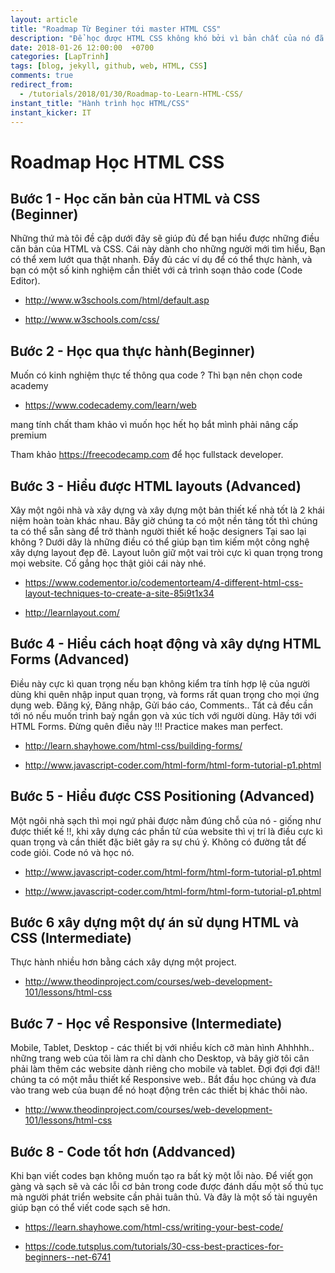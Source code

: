```yaml
---
layout: article
title: "Roadmap Từ Beginer tới master HTML CSS"
description: "Để học được HTML CSS không khó bởi vì bản chất của nó đã là không khó. Nhưng để trở thành master sử dụng HTML CSS thì thực sự rất khó. Cũng giống như những ngôn ngữ khác đúng k :D ?"
date: 2018-01-26 12:00:00  +0700
categories: [LapTrinh]
tags: [blog, jekyll, github, web, HTML, CSS]
comments: true
redirect_from:
  - /tutorials/2018/01/30/Roadmap-to-Learn-HTML-CSS/
instant_title: "Hành trình học HTML/CSS"
instant_kicker: IT
---
```


# Roadmap Học HTML CSS

## Bước 1 - Học căn bản của HTML và CSS (Beginner)

Những thứ mà tôi đề cập dưới đây sẽ giúp đủ để bạn hiểu được những điều căn bản của HTML và CSS. Cái này dành cho những người mới tìm hiểu, Bạn có thể xem lướt qua thật nhanh. Đầy đủ các ví dụ để có thể thực hành, và bạn có một số kinh nghiệm cần thiết với cả trình soạn thảo code (Code Editor).

- http://www.w3schools.com/html/default.asp

- http://www.w3schools.com/css/

## Bước 2 - Học qua thực hành(Beginner)

Muốn có kinh nghiệm thực tế thông qua code ? Thì bạn nên chọn code academy

- https://www.codecademy.com/learn/web

mang tính chất tham khảo vì muốn học hết họ bắt mình phải nâng cấp premium

Tham khảo https://freecodecamp.com để học fullstack developer.

## Bước 3 - Hiểu được HTML layouts (Advanced)

Xây một ngôi nhà và xây dựng và xây dựng một bản thiết kế nhà tốt là 2 khái niệm hoàn toàn khác nhau. Bây giờ chúng ta có một nền tảng tốt thì chúng ta có thể sẵn sàng để trở thành người thiết kế hoặc designers Tại sao lại không ? Dưới dây là những điều có thể giúp bạn tìm kiếm một công nghệ xây dựng layout đẹp đẽ. Layout luôn giữ một vai tròi cực kì quan trọng trong mọi website. Cố gắng học thật giỏi cái này nhé.

- https://www.codementor.io/codementorteam/4-different-html-css-layout-techniques-to-create-a-site-85i9t1x34

- http://learnlayout.com/

## Bước 4 - Hiểu cách hoạt động và xây dựng HTML Forms (Advanced)

Điều này cực kì quan trọng nếu bạn không kiểm tra tính hợp lệ của người dùng khi quên nhập input quan trọng, và forms rất quan trọng cho mọi ứng dụng web. Đăng ký, Đăng nhập, Gửi báo cáo, Comments.. Tất cả đều cần tới nó nếu muốn trình baỳ ngắn gọn và xúc tích với người dùng. Hãy tới với HTML Forms. Đừng quên điều này !!! Practice makes man perfect.

- http://learn.shayhowe.com/html-css/building-forms/

- http://www.javascript-coder.com/html-form/html-form-tutorial-p1.phtml

## Bước 5 - Hiểu được CSS Positioning (Advanced)

Một ngôi nhà sạch thì mọi ngứ phải được nằm đúng chỗ của nó - giống như được thiết kế !!, khi xây dựng các phần tử của website thì vị trí là điều cực kì quan trọng và cần thiết đặc biêt gây ra sự chú ý. Không có đường tắt để code giỏi. Code nó và học nó.

- http://www.javascript-coder.com/html-form/html-form-tutorial-p1.phtml

- http://www.javascript-coder.com/html-form/html-form-tutorial-p1.phtml

## Bước 6 xây dựng một dự án sử dụng HTML và CSS (Intermediate)

Thực hành nhiều hơn bằng cách xây dựng một project.

- http://www.theodinproject.com/courses/web-development-101/lessons/html-css

## Bước 7 - Học về Responsive (Intermediate)

Mobile, Tablet, Desktop - các thiết bị với nhiều kích cỡ màn hình Ahhhhh.. những trang web của tôi làm ra chỉ dành cho Desktop, và bây giờ tôi cân phải làm thêm các website dành riêng cho mobile và tablet. Đợi đợi đợi đã!! chúng ta có một mẫu thiết kế Responsive web.. Bắt đầu học chúng và đưa vào trang web của buạn để nó hoạt động trên các thiết bị khác thôi nào.

- http://www.theodinproject.com/courses/web-development-101/lessons/html-css

## Bước 8 - Code tốt hơn (Addvanced)

Khi bạn viết codes bạn không muốn tạo ra bất kỳ một lỗi nào. Để viết gọn gàng và sạch sẽ và các lỗi cơ bản trong code được đánh dấu một số thủ tục mà người phát triển website cần phải tuân thủ. Và đây là một số tài nguyên giúp bạn có thể viết code sạch sẽ hơn.

- https://learn.shayhowe.com/html-css/writing-your-best-code/

- https://code.tutsplus.com/tutorials/30-css-best-practices-for-beginners--net-6741

